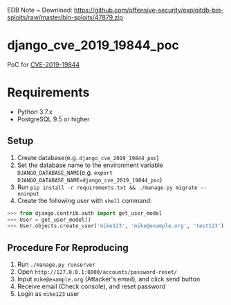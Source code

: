EDB Note ~ Download: https://github.com/offensive-security/exploitdb-bin-sploits/raw/master/bin-sploits/47879.zip


# django_cve_2019_19844_poc
PoC for [CVE-2019-19844](https://www.djangoproject.com/weblog/2019/dec/18/security-releases/)

# Requirements

- Python 3.7.x
- PostgreSQL 9.5 or higher

## Setup

1. Create database(e.g. `django_cve_2019_19844_poc`)
1. Set the database name to the environment variable `DJANGO_DATABASE_NAME`(e.g. `export DJANGO_DATABASE_NAME=django_cve_2019_19844_poc`)
1. Run `pip install -r requirements.txt && ./manage.py migrate --noinput`
1. Create the following user with `shell` command:

```python
>>> from django.contrib.auth import get_user_model
>>> User = get_user_model()
>>> User.objects.create_user('mike123', 'mike@example.org', 'test123')
```

## Procedure For Reproducing

1. Run `./manage.py runserver`
1. Open `http://127.0.0.1:8000/accounts/password-reset/`
1. Input `mıke@example.org` (Attacker's email), and click send button
1. Receive email (Check console), and reset password
1. Login as `mike123` user
